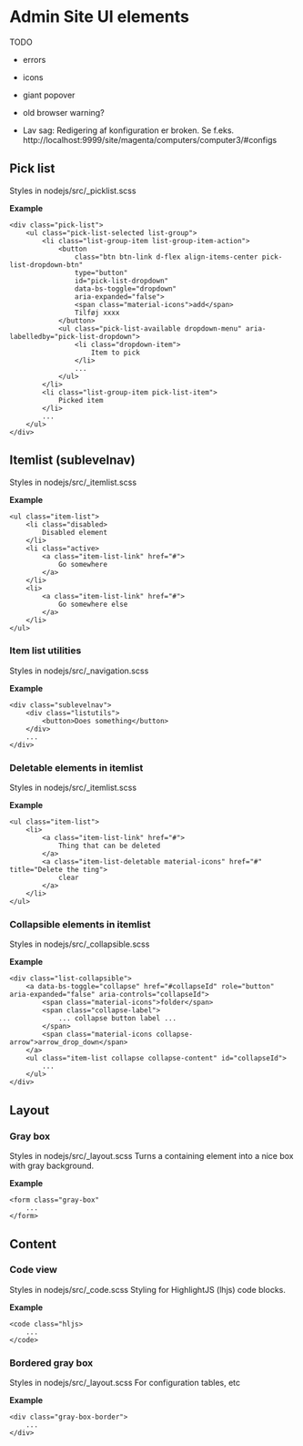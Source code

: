 # Admin Site UI elements

TODO

* errors
* icons
* giant popover
* old browser warning?

* Lav sag: Redigering af konfiguration er broken. 
  Se f.eks. http://localhost:9999/site/magenta/computers/computer3/#configs

## Pick list
Styles in nodejs/src/_picklist.scss

**Example**
```
<div class="pick-list">
    <ul class="pick-list-selected list-group">
        <li class="list-group-item list-group-item-action">
            <button 
                class="btn btn-link d-flex align-items-center pick-list-dropdown-btn" 
                type="button" 
                id="pick-list-dropdown" 
                data-bs-toggle="dropdown" 
                aria-expanded="false">
                <span class="material-icons">add</span>
                Tilføj xxxx
            </button>
            <ul class="pick-list-available dropdown-menu" aria-labelledby="pick-list-dropdown">
                <li class="dropdown-item">
                    Item to pick
                </li>
                ...
            </ul>
        </li>
        <li class="list-group-item pick-list-item">
            Picked item
        </li>
        ...
    </ul>
</div>
```

## Itemlist (sublevelnav)
Styles in nodejs/src/_itemlist.scss

**Example**
```
<ul class="item-list">
    <li class="disabled>
        Disabled element
    </li>
    <li class="active>
        <a class="item-list-link" href="#">
            Go somewhere
        </a>
    </li>
    <li>
        <a class="item-list-link" href="#">
            Go somewhere else
        </a>
    </li>
</ul>
```

### Item list utilities
Styles in nodejs/src/_navigation.scss

**Example**
```
<div class="sublevelnav">
    <div class="listutils">
        <button>Does something</button>
    </div>
    ...
</div>
```

### Deletable elements in itemlist
Styles in nodejs/src/_itemlist.scss

**Example**
```
<ul class="item-list">
    <li>
        <a class="item-list-link" href="#">
            Thing that can be deleted
        </a>
        <a class="item-list-deletable material-icons" href="#" title="Delete the ting">
            clear
        </a>
    </li>
</ul>
```

### Collapsible elements in itemlist
Styles in nodejs/src/_collapsible.scss
 
**Example**
```
<div class="list-collapsible">
    <a data-bs-toggle="collapse" href="#collapseId" role="button" aria-expanded="false" aria-controls="collapseId">
        <span class="material-icons">folder</span>
        <span class="collapse-label">
            ... collapse button label ...
        </span>
        <span class="material-icons collapse-arrow">arrow_drop_down</span>
    </a>
    <ul class="item-list collapse collapse-content" id="collapseId">
        ...
    </ul>
</div>
```

## Layout

### Gray box
Styles in nodejs/src/_layout.scss
Turns a containing element into a nice box with gray background.

**Example**
```
<form class="gray-box"
    ...
</form>
```


## Content

### Code view
Styles in nodejs/src/_code.scss
Styling for HighlightJS (lhjs) code blocks.

**Example**
```
<code class="hljs>
    ...
</code>
```

### Bordered gray box
Styles in nodejs/src/_layout.scss
For configuration tables, etc

**Example**
```
<div class="gray-box-border">
    ...
</div>
```
